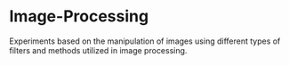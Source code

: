 # Image-Processing


Experiments based on the manipulation of images using different types of filters and methods utilized in image processing.
